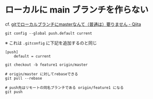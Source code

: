 # ローカルに main ブランチを作らない

cf. [gitでローカルブランチにmasterなんて（普通は）要りません - Qiita](https://qiita.com/igrep/items/f2e927a31e826766b8c0)

```
git config --global push.default current
```

※ これは `.gitconfig` に下記を追加するのと同じ

```
[push]
	default = current
```

```
git checkout -b feature1 origin/master

# origin/master に対してrebaseできる
git pull --rebase

# push先はリモートの同名ブランチである origin/feature1 になる
git push
```
